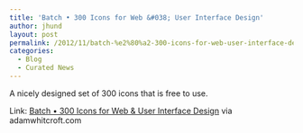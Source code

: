 ```yaml
---
title: 'Batch • 300 Icons for Web &#038; User Interface Design'
author: jhund
layout: post
permalink: /2012/11/batch-%e2%80%a2-300-icons-for-web-user-interface-design/
categories:
  - Blog
  - Curated News
---
```

A nicely designed set of 300 icons that is free to use.

Link: [Batch &bull; 300 Icons for Web & User Interface Design][1] via adamwhitcroft.com

 [1]: http://bit.ly/10IYyBy